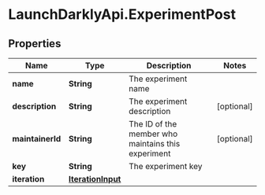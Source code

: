 # LaunchDarklyApi.ExperimentPost

## Properties

Name | Type | Description | Notes
------------ | ------------- | ------------- | -------------
**name** | **String** | The experiment name | 
**description** | **String** | The experiment description | [optional] 
**maintainerId** | **String** | The ID of the member who maintains this experiment | [optional] 
**key** | **String** | The experiment key | 
**iteration** | [**IterationInput**](IterationInput.md) |  | 


